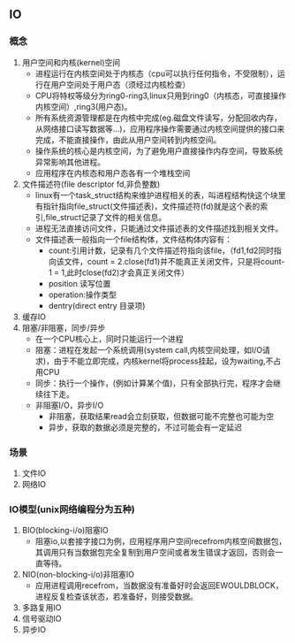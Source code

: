 ## IO
### 概念
1. 用户空间和内核(kernel)空间
    - 进程运行在内核空间处于内核态（cpu可以执行任何指令，不受限制），运行在用户空间处于用户态（须经过内核检查）
    - CPU将特权等级分为ring0-ring3,linux只用到ring0（内核态，可直接操作内核空间）,ring3(用户态)。
    - 所有系统资源管理都是在内核中完成(eg.磁盘文件读写，分配回收内存，从网络接口读写数据等...)，应用程序操作需要通过内核空间提供的接口来完成，不能直接操作，由此从用户空间转到内核空间。
    - 操作系统的核心是内核空间，为了避免用户直接操作内存空间，导致系统异常影响其他进程。
    - 应用程序在内核态和用户态各有一个堆栈空间
2. 文件描述符(file descriptor fd,非负整数)
    - linux有一个task_struct结构来维护进程相关的表，叫进程结构快这个块里有指针指向file_struct(文件描述表)，文件描述符(fd)就是这个表的索引,file_struct记录了文件的相关信息。
    - 进程无法直接访问文件，只能通过文件描述表的文件描述找到相关文件。
    - 文件描述表一般指向一个file结构体，文件结构体内容有：
        * count:引用计数，记录有几个文件描述符指向该file，（fd1,fd2同时指向该文件，count = 2.close(fd1)并不能真正关闭文件，只是将count-1 = 1,此时close(fd2)才会真正关闭文件）
        * position 读写位置
        * operation:操作类型
        * dentry(direct entry 目录项)
3. 缓存IO
4. 阻塞/非阻塞，同步/异步
    * 在一个CPU核心上，同时只能运行一个进程
    * 阻塞：进程在发起一个系统调用(system call,内核空间处理，如I/O请求)，由于不能立即完成，内核kernel将process挂起，设为waiting,不占用CPU
    * 同步：执行一个操作，(例如计算某个值)，只有全部执行完，程序才会继续往下走。
    * 非阻塞I/O，异步I/O
        - 非阻塞，获取结果read会立刻获取，但数据可能不完整也可能为空
        - 异步，获取的数据必须是完整的，不过可能会有一定延迟
### 场景
1. 文件IO
2. 网络IO
### IO模型(unix网络编程分为五种)
1. BIO(blocking-i/o)阻塞IO
    - 阻塞io,以套接字接口为例，应用程序用户空间recefrom内核空间数据包，其调用只有当数据包完全复制到用户空间或者发生错误才返回，否则会一直等待。
2. NIO(non-blocking-i/o)非阻塞IO
    - 应用进程调用recefrom，当数据没有准备好时会返回EWOULDBLOCK，进程反复检查该状态，若准备好，则接受数据。
3. 多路复用IO
4. 信号驱动IO
5. 异步IO
